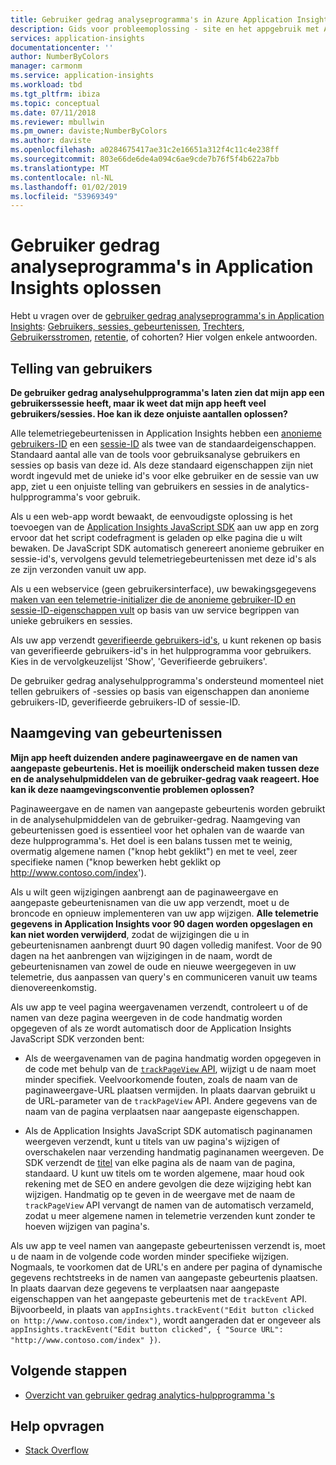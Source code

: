 ```yaml
---
title: Gebruiker gedrag analyseprogramma's in Azure Application Insights oplossen
description: Gids voor probleemoplossing - site en het appgebruik met Application Insights te analyseren.
services: application-insights
documentationcenter: ''
author: NumberByColors
manager: carmonm
ms.service: application-insights
ms.workload: tbd
ms.tgt_pltfrm: ibiza
ms.topic: conceptual
ms.date: 07/11/2018
ms.reviewer: mbullwin
ms.pm_owner: daviste;NumberByColors
ms.author: daviste
ms.openlocfilehash: a0284675417ae31c2e16651a312f4c11c4e238ff
ms.sourcegitcommit: 803e66de6de4a094c6ae9cde7b76f5f4b622a7bb
ms.translationtype: MT
ms.contentlocale: nl-NL
ms.lasthandoff: 01/02/2019
ms.locfileid: "53969349"
---
```

# <a name="troubleshoot-user-behavior-analytics-tools-in-application-insights"></a>Gebruiker gedrag analyseprogramma's in Application Insights oplossen
Hebt u vragen over de [gebruiker gedrag analyseprogramma's in Application Insights](app-insights-usage-overview.md): [Gebruikers, sessies, gebeurtenissen](app-insights-usage-segmentation.md), [Trechters](usage-funnels.md), [Gebruikersstromen](app-insights-usage-flows.md), [retentie](app-insights-usage-retention.md), of cohorten? Hier volgen enkele antwoorden.

## <a name="counting-users"></a>Telling van gebruikers
**De gebruiker gedrag analysehulpprogramma's laten zien dat mijn app een gebruikerssessie heeft, maar ik weet dat mijn app heeft veel gebruikers/sessies. Hoe kan ik deze onjuiste aantallen oplossen?**

Alle telemetriegebeurtenissen in Application Insights hebben een [anonieme gebruikers-ID](../azure-monitor/app/data-model-context.md) en een [sessie-ID](../azure-monitor/app/data-model-context.md) als twee van de standaardeigenschappen. Standaard aantal alle van de tools voor gebruiksanalyse gebruikers en sessies op basis van deze id. Als deze standaard eigenschappen zijn niet wordt ingevuld met de unieke id's voor elke gebruiker en de sessie van uw app, ziet u een onjuiste telling van gebruikers en sessies in de analytics-hulpprogramma's voor gebruik.

Als u een web-app wordt bewaakt, de eenvoudigste oplossing is het toevoegen van de [Application Insights JavaScript SDK](../azure-monitor/app/javascript.md) aan uw app en zorg ervoor dat het script codefragment is geladen op elke pagina die u wilt bewaken. De JavaScript SDK automatisch genereert anonieme gebruiker en sessie-id's, vervolgens gevuld telemetriegebeurtenissen met deze id's als ze zijn verzonden vanuit uw app.

Als u een webservice (geen gebruikersinterface), uw bewakingsgegevens [maken van een telemetrie-initializer die de anonieme gebruiker-ID en sessie-ID-eigenschappen vult](app-insights-usage-send-user-context.md) op basis van uw service begrippen van unieke gebruikers en sessies.

Als uw app verzendt [geverifieerde gebruikers-id's](../azure-monitor/app/api-custom-events-metrics.md#authenticated-users), u kunt rekenen op basis van geverifieerde gebruikers-id's in het hulpprogramma voor gebruikers. Kies in de vervolgkeuzelijst 'Show', 'Geverifieerde gebruikers'.

De gebruiker gedrag analysehulpprogramma's ondersteund momenteel niet tellen gebruikers of -sessies op basis van eigenschappen dan anonieme gebruikers-ID, geverifieerde gebruikers-ID of sessie-ID.

## <a name="naming-events"></a>Naamgeving van gebeurtenissen
**Mijn app heeft duizenden andere paginaweergave en de namen van aangepaste gebeurtenis. Het is moeilijk onderscheid maken tussen deze en de analysehulpmiddelen van de gebruiker-gedrag vaak reageert. Hoe kan ik deze naamgevingsconventie problemen oplossen?**

Paginaweergave en de namen van aangepaste gebeurtenis worden gebruikt in de analysehulpmiddelen van de gebruiker-gedrag. Naamgeving van gebeurtenissen goed is essentieel voor het ophalen van de waarde van deze hulpprogramma's. Het doel is een balans tussen met te weinig, overmatig algemene namen ("knop hebt geklikt") en met te veel, zeer specifieke namen ("knop bewerken hebt geklikt op http://www.contoso.com/index').

Als u wilt geen wijzigingen aanbrengt aan de paginaweergave en aangepaste gebeurtenisnamen van die uw app verzendt, moet u de broncode en opnieuw implementeren van uw app wijzigen. **Alle telemetrie gegevens in Application Insights voor 90 dagen worden opgeslagen en kan niet worden verwijderd**, zodat de wijzigingen die u in gebeurtenisnamen aanbrengt duurt 90 dagen volledig manifest. Voor de 90 dagen na het aanbrengen van wijzigingen in de naam, wordt de gebeurtenisnamen van zowel de oude en nieuwe weergegeven in uw telemetrie, dus aanpassen van query's en communiceren vanuit uw teams dienovereenkomstig.

Als uw app te veel pagina weergavenamen verzendt, controleert u of de namen van deze pagina weergeven in de code handmatig worden opgegeven of als ze wordt automatisch door de Application Insights JavaScript SDK verzonden bent:

* Als de weergavenamen van de pagina handmatig worden opgegeven in de code met behulp van de [ `trackPageView` API](https://github.com/Microsoft/ApplicationInsights-JS/blob/master/API-reference.md), wijzigt u de naam moet minder specifiek. Veelvoorkomende fouten, zoals de naam van de paginaweergave-URL plaatsen vermijden. In plaats daarvan gebruikt u de URL-parameter van de `trackPageView` API. Andere gegevens van de naam van de pagina verplaatsen naar aangepaste eigenschappen.

* Als de Application Insights JavaScript SDK automatisch paginanamen weergeven verzendt, kunt u titels van uw pagina's wijzigen of overschakelen naar verzending handmatig paginanamen weergeven. De SDK verzendt de [titel](https://developer.mozilla.org/docs/Web/HTML/Element/title) van elke pagina als de naam van de pagina, standaard. U kunt uw titels om te worden algemene, maar houd ook rekening met de SEO en andere gevolgen die deze wijziging hebt kan wijzigen. Handmatig op te geven in de weergave met de naam de `trackPageView` API vervangt de namen van de automatisch verzameld, zodat u meer algemene namen in telemetrie verzenden kunt zonder te hoeven wijzigen van pagina's.   

Als uw app te veel namen van aangepaste gebeurtenissen verzendt is, moet u de naam in de volgende code worden minder specifieke wijzigen. Nogmaals, te voorkomen dat de URL's en andere per pagina of dynamische gegevens rechtstreeks in de namen van aangepaste gebeurtenis plaatsen. In plaats daarvan deze gegevens te verplaatsen naar aangepaste eigenschappen van het aangepaste gebeurtenis met de `trackEvent` API. Bijvoorbeeld, in plaats van `appInsights.trackEvent("Edit button clicked on http://www.contoso.com/index")`, wordt aangeraden dat er ongeveer als `appInsights.trackEvent("Edit button clicked", { "Source URL": "http://www.contoso.com/index" })`.

## <a name="next-steps"></a>Volgende stappen

* [Overzicht van gebruiker gedrag analytics-hulpprogramma 's](app-insights-usage-overview.md)

## <a name="get-help"></a>Help opvragen
* [Stack Overflow](https://stackoverflow.com/questions/tagged/ms-application-insights)

